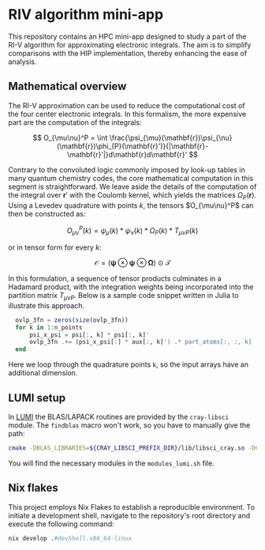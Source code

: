 # RIV algorithm mini-app

This repository contains an HPC mini-app designed to study a part of the RI-V algorithm for approximating electronic integrals. The aim is to simplify comparisons with the HIP implementation, thereby enhancing the ease of analysis.

## Mathematical overview

The RI-V approximation can be used to reduce the computational cost of the four center electronic integrals. In this formalism, the more expensive part are the computation of the integrals:

$$
  O_{\mu\nu}^P = \int \frac{\psi_{\mu}(\mathbf{r})\psi_{\nu}(\mathbf{r})\phi_{P}(\mathbf{r}')}{|\mathbf{r}-\mathbf{r}'|}d\mathbf{r}d\mathbf{r}'
$$

Contrary to the convoluted logic commonly imposed by look-up tables in many quantum chemistry codes, the core mathematical computation in this segment is straightforward. We leave aside the details of the computation of the integral over $\mathbf{r}'$ with the Coulomb kernel, which yields the matrices $\Omega_P(\mathbf{r})$. Using a Levedev quadrature with points $k$, the tensors $O_{\mu\nu}^P\$ can then be constructed as:

$$
  O_{\mu\nu}^P(k) = \psi_{\mu}(k) * \psi_{\nu}(k) * \Omega_P(k) * T_{\mu\nu P}(k)
$$

or in tensor form for every $k$:

$$
  \mathcal{O} = (\boldsymbol{\psi} \otimes \boldsymbol{\psi} \otimes \mathbf{\Omega}) \odot \mathcal{T}
$$

In this formulation, a sequence of tensor products culminates in a Hadamard product, with the integration weights being incorporated into the partition matrix $T_{\mu\nu P}$​. Below is a sample code snippet written in Julia to illustrate this approach.

```julia
  ovlp_3fn = zeros(size(ovlp_3fn))
  for k in 1:n_points
      psi_x_psi = psi[:, k] * psi[:, k]'
      ovlp_3fn .+= (psi_x_psi[:] * aux[:, k]') .* part_atoms[:, :, k]
  end
```

Here we loop through the quadrature points `k`, so the input arrays have an additional dimension.

## LUMI setup

In [LUMI](https://www.lumi-supercomputer.eu/) the BLAS/LAPACK routines are provided by the `cray-libsci` module. The `findblas` macro won't work, so you have to manually give the path:

```bash
cmake -DBLAS_LIBRARIES=${CRAY_LIBSCI_PREFIX_DIR}/lib/libsci_cray.so -DCMAKE_BUILD_TYPE=Release ..
```

You will find the necessary modules in the `modules_lumi.sh` file.

## Nix flakes

This project employs Nix Flakes to establish a reproducible environment. To initiate a development shell, navigate to the repository's root directory and execute the following command:

```nix
nix develop .#devShell.x86_64-linux
```
